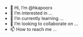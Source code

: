 - 👋 Hi, I’m @hkapoorx
- 👀 I’m interested in ...
- 🌱 I’m currently learning ...
- 💞️ I’m looking to collaborate on ...
- 📫 How to reach me ...

<!---
hkapoorx/hkapoorx is a ✨ special ✨ repository because its `README.md` (this file) appears on your GitHub profile.
You can click the Preview link to take a look at your changes.
--->
